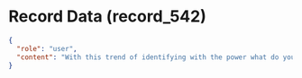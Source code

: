 # Record Data (record_542)

```json
{
  "role": "user",
  "content": "With this trend of identifying with the power what do you think his emplpoyent history is likely to be like?"
}
```
